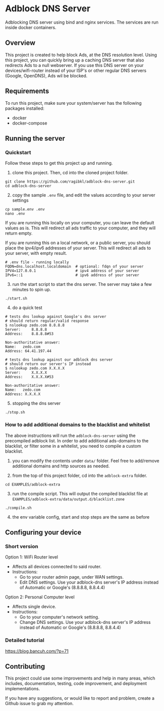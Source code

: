# Adblock DNS Server

Adblocking DNS server using bind and nginx services. The services are run inside docker containers.

## Overview

This project is created to help block Ads, at the DNS resolution level.
Using this project, you can quickly bring up a caching DNS server that also redirects Ads to a null webserver.
If you use this DNS server on your devices/wifi-router instead of your ISP's or other regular DNS servers (Google, OpenDNS), Ads wil be blocked.

## Requirements

To run this project, make sure your system/server has the following packages installed:

- docker
- docker-compose

## Running the server

### Quickstart

Follow these steps to get this project up and running.

1. clone this project. Then, cd into the cloned project folder.

```
git clone https://github.com/ragibkl/adblock-dns-server.git
cd adblock-dns-server
```

2. copy the sample `.env` file, and edit the values according to your server settings

```
cp sample.env .env
nano .env
```

If you are running this locally on your computer, you can leave the default values as is. This will redirect all ads traffic to your computer, and they will return empty.

If you are running this on a local network, or a public server, you should place the ipv4/ipv6 addresses of your server. This will redirect all ads to your server, with empty result.

```
# .env file - running locally
FQDN=dns.localhost.localdomain  # optional: fdqn of your server
IPV4=127.0.0.1                  # ipv4 address of your server
IPv6=::1                        # ipv6 address of your server
```

3. run the start script to start the dns server. The server may take a few minutes to spin up.

```
./start.sh
```

4. do a quick test

```shell
# tests dns lookup against Google's dns server
# should return regular/valid response
$ nslookup zedo.com 8.8.8.8
Server:		8.8.8.8
Address:	8.8.8.8#53

Non-authoritative answer:
Name:	zedo.com
Address: 64.41.197.44

# tests dns lookup against our adblock dns server
# should return our server's IP instead
$ nslookup zedo.com X.X.X.X
Server:		X.X.X.X
Address:	X.X.X.X#53

Non-authoritative answer:
Name:	zedo.com
Address: X.X.X.X
```

5. stopping the dns server

```
./stop.sh
```

### How to add additional domains to the blacklist and whitelist

The above instructions will run the `adblock-dns-server` using the precompiled adblock list. In order to add additional ads-domains to the blacklist, or filter some in a whitelist, you need to compile a custom blacklist.

1. you can modify the contents under `data/` folder. Feel free to add/remove additional domains and http sources as needed.

2. from the top of this project folder, cd into the `adblock-extra` folder.

```
cd EXAMPLES/adblock-extra
```

3. run the compile script. This will output the compiled blacklist file at `EXAMPLES/adblock-extra/data/output.d/blacklist.zone`

```
./compile.sh
```

4. the env variable config, start and stop steps are the same as before

## Configuring your device

### Short version

Option 1: WiFi Router level

- Affects all devices connected to said router.
- Instructions:
  - Go to your router admin page, under WAN settings.
  - Edit DNS settings. Use your adblock-dns server's IP address instead of Automatic or Google's (8.8.8.8, 8.8.4.4)

Option 2: Personal Computer level

- Affects single device.
- Instructions:
  - Go to your computer's network setting.
  - Change DNS settings. Use your adblock-dns server's IP address instead of Automatic or Google's (8.8.8.8, 8.8.4.4)

### Detailed tutorial

https://blog.bancuh.com/?p=71

## Contributing

This project could use some improvements and help in many areas, which includes, documentation, testing, code improvement, and deployment implementations.

If you have any suggestions, or would like to report and problem, create a Github issue to grab my attention.
